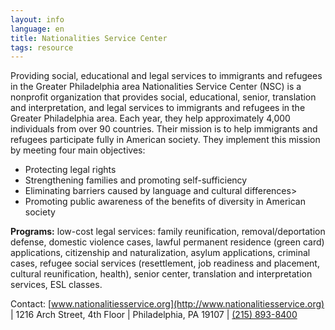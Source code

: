 ```yaml
---
layout: info
language: en
title: Nationalities Service Center
tags: resource
---
```

Providing social, educational and legal services to immigrants and refugees in the Greater Philadelphia area
Nationalities Service Center (NSC) is a nonprofit organization that provides social, educational, senior, translation and interpretation, and legal services to immigrants and refugees in the Greater Philadelphia area. Each year, they help approximately 4,000 individuals from over 90 countries. Their mission is to help immigrants and refugees participate fully in American society. They implement this mission by meeting four main objectives:
- Protecting legal rights
- Strengthening families and promoting self-sufficiency
- Eliminating barriers caused by language and cultural differences>
- Promoting public awareness of the benefits of diversity in American society

**Programs:**
low-cost legal services: family reunification, removal/deportation defense, domestic violence cases, 
lawful permanent residence (green card) applications, citizenship and naturalization, asylum applications,
criminal cases, refugee social services (resettlement, job readiness and placement, cultural reunification, health),
senior center, translation and interpretation services, ESL classes. 

Contact:
[www.nationalitiesservice.org](http://www.nationalitiesservice.org) | 1216 Arch Street, 4th Floor | Philadelphia, PA 19107 | [(215) 893-8400](tel:+12158938400)